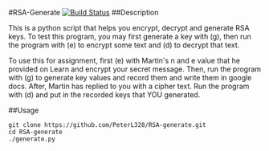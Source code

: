 #RSA-Generate
[![Build Status](https://travis-ci.org/PeterL328/RSA-generate.svg?branch=master)](https://travis-ci.org/PeterL328/RSA-generate)
##Description

This is a python script that helps you encrypt, decrypt and generate RSA keys.
To test this program, you may first generate a key with (g), then run the program with (e) to encrypt some text and (d) to decrypt that text.

To use this for assignment, first (e) with Martin's n and e value that he provided on Learn and encrypt your secret message. Then, run the
program with (g) to generate key values and record them and write them in google docs. After, Martin has replied to you with a cipher text.
Run the program with (d) and put in the recorded keys that YOU generated.


##Usage

```
git clone https://github.com/PeterL328/RSA-generate.git
cd RSA-generate
./generate.py
```

